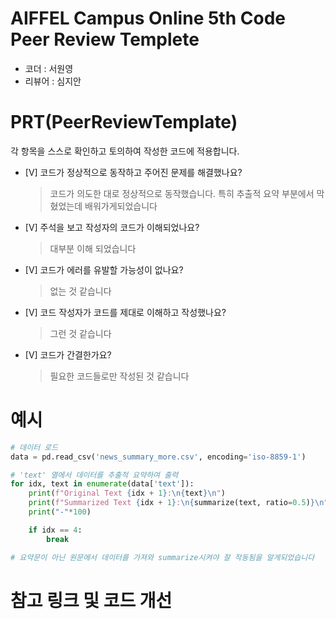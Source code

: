# AIFFEL Campus Online 5th Code Peer Review Templete
- 코더 : 서원영
- 리뷰어 : 심지안


# PRT(PeerReviewTemplate) 
각 항목을 스스로 확인하고 토의하여 작성한 코드에 적용합니다.

- [V] 코드가 정상적으로 동작하고 주어진 문제를 해결했나요?  
  > 코드가 의도한 대로 정상적으로 동작했습니다. 특히 추출적 요약 부분에서 막혔었는데 배워가게되었습니다
- [V] 주석을 보고 작성자의 코드가 이해되었나요?
  > 대부분 이해 되었습니다
- [V] 코드가 에러를 유발할 가능성이 없나요?
  > 없는 것 같습니다
- [V] 코드 작성자가 코드를 제대로 이해하고 작성했나요?
  > 그런 것 같습니다
- [V] 코드가 간결한가요?
  > 필요한 코드들로만 작성된 것 같습니다

# 예시
```python
# 데이터 로드
data = pd.read_csv('news_summary_more.csv', encoding='iso-8859-1')

# 'text' 열에서 데이터를 추출적 요약하여 출력
for idx, text in enumerate(data['text']):
    print(f"Original Text {idx + 1}:\n{text}\n")
    print(f"Summarized Text {idx + 1}:\n{summarize(text, ratio=0.5)}\n")
    print("-"*100)

    if idx == 4:
        break

# 요약문이 아닌 원문에서 데이터를 가져와 summarize시켜야 잘 작동됨을 알게되었습니다
```

# 참고 링크 및 코드 개선
